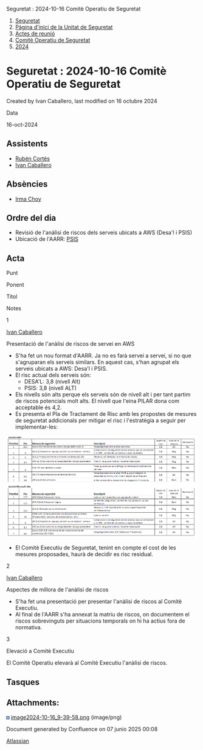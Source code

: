 Seguretat : 2024-10-16 Comitè Operatiu de Seguretat  

1.  [Seguretat](index.md)
2.  [Pàgina d'inici de la Unitat de Seguretat](15368362.md)
3.  [Actes de reunió](26317880.md)
4.  [Comitè Operatiu de Seguretat](81855047.md)
5.  [2024](2024_100010192.md)

Seguretat : 2024-10-16 Comitè Operatiu de Seguretat
===================================================

Created by Ivan Caballero, last modified on 16 octubre 2024

Data

16-oct-2024 

Assistents
----------

*   [Rubén Cortés](https://confluence.aoc.cat/display/~rcortes)
*   [Ivan Caballero](https://confluence.aoc.cat/display/~icaballero)

Absències
---------

*   [Irma Choy](https://confluence.aoc.cat/display/~ichoy)

Ordre del dia
-------------

*   Revisió de l'anàlisi de riscos dels serveis ubicats a AWS (Desa'l i PSIS)
*   Ubicació de l'AARR: [PSIS](https://llicenciesaoc.sharepoint.com/:f:/r/sites/CiberseguretatAOC/Documents%20compartits/General/CONFIDENCIAL/AARR/PSIS?csf=1&web=1&e=diBKQv)

Acta
----

Punt

Ponent

Títol

Notes

1

[Ivan Caballero](https://confluence.aoc.cat/display/~icaballero)

Presentació de l'anàlisi de riscos de servei en AWS

*   S'ha fet un nou format d'AARR. Ja no es farà servei a servei, si no que s'agruparan els serveis similars. En aquest cas, s'han agrupat els serveis ubicats a AWS: Desa'l i PSIS.
*   El risc actual dels serveis són:
    *   DESA'L: 3,8 (nivell Alt)
    *   PSIS: 3,8 (nivell ALT)
*   Els nivells són alts perque els serveis són de nivell alt i per tant partim de riscos potencials molt alts. El nivell que l'eina PILAR dona com acceptable és 4,2.
*   Es presenta el Pla de Tractament de Risc amb les propostes de mesures de seguretat addicionals per mitigar el risc i l'estratègia a seguir per implementar-les:

![](attachments/118554653/118554654.png)

*   El Comitè Executiu de Seguretat, tenint en compte el cost de les mesures proposades, haurà de decidir es risc residual.

2

[Ivan Caballero](https://confluence.aoc.cat/display/~icaballero)

Aspectes de millora de l'anàlisi de riscos

*   S'ha fet una presentació per presentar l'anàlisi de riscos al Comitè Executiu.
*   Al final de l'AARR s'ha annexat la matriu de riscos, on documentem el riscos sobrevinguts per situacions temporals on hi ha actius fora de normativa.

3

  

Elevació a Comitè Executiu

El Comitè Operatiu elevarà al Comitè Executiu l'anàlisi de riscos.

Tasques
-------

Attachments:
------------

![](images/icons/bullet_blue.gif) [image2024-10-16\_9-39-58.png](attachments/118554653/118554654.png) (image/png)  

Document generated by Confluence on 07 junio 2025 00:08

[Atlassian](http://www.atlassian.com/)
